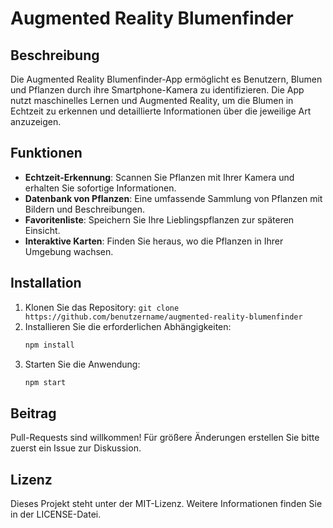 # Augmented Reality Blumenfinder

## Beschreibung
Die Augmented Reality Blumenfinder-App ermöglicht es Benutzern, Blumen und Pflanzen durch ihre Smartphone-Kamera zu identifizieren. Die App nutzt maschinelles Lernen und Augmented Reality, um die Blumen in Echtzeit zu erkennen und detaillierte Informationen über die jeweilige Art anzuzeigen.

## Funktionen
- **Echtzeit-Erkennung**: Scannen Sie Pflanzen mit Ihrer Kamera und erhalten Sie sofortige Informationen.
- **Datenbank von Pflanzen**: Eine umfassende Sammlung von Pflanzen mit Bildern und Beschreibungen.
- **Favoritenliste**: Speichern Sie Ihre Lieblingspflanzen zur späteren Einsicht.
- **Interaktive Karten**: Finden Sie heraus, wo die Pflanzen in Ihrer Umgebung wachsen.

## Installation
1. Klonen Sie das Repository: `git clone https://github.com/benutzername/augmented-reality-blumenfinder`
2. Installieren Sie die erforderlichen Abhängigkeiten:
   ```bash
   npm install
   ```
3. Starten Sie die Anwendung:
   ```bash
   npm start
   ```

## Beitrag
Pull-Requests sind willkommen! Für größere Änderungen erstellen Sie bitte zuerst ein Issue zur Diskussion.

## Lizenz
Dieses Projekt steht unter der MIT-Lizenz. Weitere Informationen finden Sie in der LICENSE-Datei.
